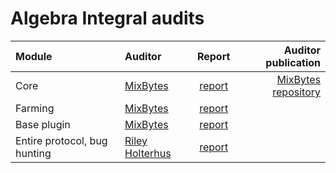 # Algebra Integral audits 

| Module | Auditor | Report | Auditor publication |
|  :---------------- | :---------------- | :------: | ----: |
| Core | [MixBytes](https://mixbytes.io/) | [report](https://github.com/cryptoalgebra/Algebra/blob/dev/audits/Core_audit_report_MixBytes.pdf) | [MixBytes repository](https://github.com/mixbytes/audits_public/blob/master/Algebra%20Finance/Core/Algebra%20Finance%20Core%20Security%20Audit%20Report.pdf) |
| Farming | [MixBytes](https://mixbytes.io/) | [report](https://github.com/cryptoalgebra/Algebra/blob/dev/audits/Farming_Plugin_report_MixBytes.pdf) |  |
| Base plugin | [MixBytes](https://mixbytes.io/) | [report](https://github.com/cryptoalgebra/Algebra/blob/dev/audits/Farming_Plugin_report_MixBytes.pdf) |  |
| Entire protocol, bug hunting | [Riley Holterhus](https://www.rileyholterhus.com/) | [report](https://github.com/cryptoalgebra/Algebra/blob/dev/audits/Riley_Holterhus_Algebra_Integral.pdf) |  |
